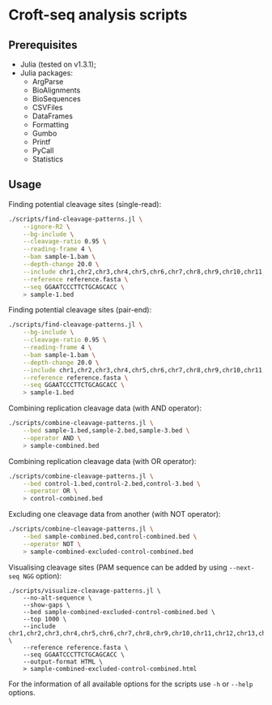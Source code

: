 # Croft-seq analysis scripts

## Prerequisites

* Julia (tested on v1.3.1);
* Julia packages:
  * ArgParse
  * BioAlignments
  * BioSequences
  * CSVFiles
  * DataFrames
  * Formatting
  * Gumbo
  * Printf
  * PyCall
  * Statistics

## Usage

Finding potential cleavage sites (single-read):

```bash
./scripts/find-cleavage-patterns.jl \
    --ignore-R2 \
    --bg-include \
    --cleavage-ratio 0.95 \
    --reading-frame 4 \
    --bam sample-1.bam \
    --depth-change 20.0 \
    --include chr1,chr2,chr3,chr4,chr5,chr6,chr7,chr8,chr9,chr10,chr11,chr12,chr13,chr14,chr15,chr16,chr17,chr18,chr19,chr20,chr21,chr22,chrX,chrY \
    --reference reference.fasta \
    --seq GGAATCCCTTCTGCAGCACC \
    > sample-1.bed
```

Finding potential cleavage sites (pair-end):

```bash
./scripts/find-cleavage-patterns.jl \
    --bg-include \
    --cleavage-ratio 0.95 \
    --reading-frame 4 \
    --bam sample-1.bam \
    --depth-change 20.0 \
    --include chr1,chr2,chr3,chr4,chr5,chr6,chr7,chr8,chr9,chr10,chr11,chr12,chr13,chr14,chr15,chr16,chr17,chr18,chr19,chr20,chr21,chr22,chrX,chrY \
    --reference reference.fasta \
    --seq GGAATCCCTTCTGCAGCACC \
    > sample-1.bed
```

Combining replication cleavage data (with AND operator):

```bash
./scripts/combine-cleavage-patterns.jl \
    --bed sample-1.bed,sample-2.bed,sample-3.bed \
    --operator AND \
    > sample-combined.bed
```

Combining replication cleavage data (with OR operator):

```bash
./scripts/combine-cleavage-patterns.jl \
    --bed control-1.bed,control-2.bed,control-3.bed \
    --operator OR \
    > control-combined.bed
```

Excluding one cleavage data from another (with NOT operator):

```bash
./scripts/combine-cleavage-patterns.jl \
    --bed sample-combined.bed,control-combined.bed \
    --operator NOT \
    > sample-combined-excluded-control-combined.bed
```

Visualising cleavage sites (PAM sequence can be added by using `--next-seq NGG` option):

```
./scripts/visualize-cleavage-patterns.jl \
    --no-alt-sequence \
    --show-gaps \
    --bed sample-combined-excluded-control-combined.bed \
    --top 1000 \
    --include chr1,chr2,chr3,chr4,chr5,chr6,chr7,chr8,chr9,chr10,chr11,chr12,chr13,chr14,chr15,chr16,chr17,chr18,chr19,chr20,chr21,chr22,chrX,chrY \
    --reference reference.fasta \
    --seq GGAATCCCTTCTGCAGCACC \
    --output-format HTML \
    > sample-combined-excluded-control-combined.html
```

For the information of all available options for the scripts use `-h` or `--help` options.